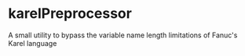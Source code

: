 # karelPreprocessor
A small utility to bypass the variable name length limitations of Fanuc's Karel language 
